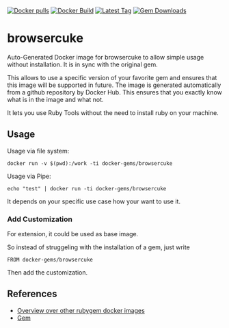 [![Docker pulls](https://img.shields.io/docker/pulls/rubygem/browsercuke.svg)](https://hub.docker.com/r/rubygem/browsercuke/)
[![Docker Build](https://img.shields.io/docker/automated/rubygem/browsercuke.svg)](https://hub.docker.com/r/rubygem/browsercuke/)
[![Latest Tag](https://img.shields.io/github/tag/docker-rubygem/browsercuke.svg)](https://hub.docker.com/r/rubygem/browsercuke/)
[![Gem Downloads](https://img.shields.io/gem/dt/browsercuke.svg)](https://rubygems.org/gems/browsercuke/)
# browsercuke

Auto-Generated Docker image for browsercuke to allow simple usage without installation.
It is in sync with the original gem.

This allows to use a specific version of your favorite gem and ensures that this image will be supported in future.
The image is generated automatically from a github repository by Docker Hub.
This ensures that you exactly know what is in the image and what not.

It lets you use Ruby Tools without the need to install ruby on your machine.

## Usage

Usage via file system:

`docker run -v $(pwd):/work -ti docker-gems/browsercuke`

Usage via Pipe:

`echo "test" | docker run -ti docker-gems/browsercuke`

It depends on your specific use case how your want to use it.

### Add Customization

For extension, it could be used as base image.

So instead of struggeling with the installation of a gem, just write

`FROM docker-gems/browsercuke`

Then add the customization.

## References

 - [Overview over other rubygem docker images](https://github.com/thinkbot/docker-rubygem)
 - [Gem](https://rubygems.org/gems/browsercuke/)

